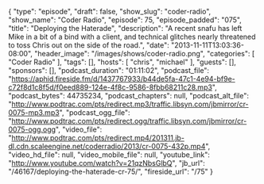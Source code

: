 {
  "type": "episode",
  "draft": false,
  "show_slug": "coder-radio",
  "show_name": "Coder Radio",
  "episode": 75,
  "episode_padded": "075",
  "title": "Deploying the Haterade",
  "description": "A recent snafu has left Mike in a bit of a bind with a client, and technical glitches nearly threatened to toss Chris out on the side of the road.",
  "date": "2013-11-11T13:03:36-08:00",
  "header_image": "/images/shows/coder-radio.png",
  "categories": [
    "Coder Radio"
  ],
  "tags": [],
  "hosts": [
    "chris",
    "michael"
  ],
  "guests": [],
  "sponsors": [],
  "podcast_duration": "01:11:02",
  "podcast_file": "https://aphid.fireside.fm/d/1437767933/b44de5fa-47c1-4e94-bf9e-c72f8d1c8f5d/f0eed889-124e-4f8c-9586-8fbb68211c28.mp3",
  "podcast_bytes": 44735234,
  "podcast_chapters": null,
  "podcast_alt_file": "http://www.podtrac.com/pts/redirect.mp3/traffic.libsyn.com/jbmirror/cr-0075-mp3.mp3",
  "podcast_ogg_file": "http://www.podtrac.com/pts/redirect.ogg/traffic.libsyn.com/jbmirror/cr-0075-ogg.ogg",
  "video_file": "http://www.podtrac.com/pts/redirect.mp4/201311.jb-dl.cdn.scaleengine.net/coderradio/2013/cr-0075-432p.mp4",
  "video_hd_file": null,
  "video_mobile_file": null,
  "youtube_link": "http://www.youtube.com/watch?v=21qzNbsGlbQ",
  "jb_url": "/46167/deploying-the-haterade-cr-75/",
  "fireside_url": "/75"
}


